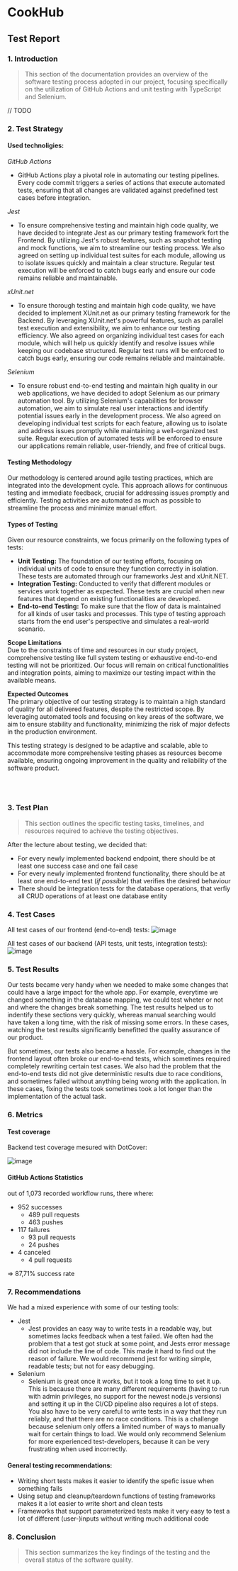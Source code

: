 # CookHub

## Test Report

### 1. Introduction
> This section of the documentation provides an overview of the software testing process adopted in our project, focusing specifically on the utilization of GitHub Actions and unit testing with TypeScript and Selenium.

// TODO

### 2. Test Strategy

#### Used technoligies:

*GitHub Actions*
- GitHub Actions play a pivotal role in automating our testing pipelines. Every code commit triggers a series of actions that execute automated tests, ensuring that all changes are validated against predefined test cases before integration.

*Jest*
- To ensure comprehensive testing and maintain high code quality, we have decided to integrate Jest as our primary testing framework fort the Frontend. By utilizing Jest's robust features, such as snapshot testing and mock functions, we aim to streamline our testing process. We also agreed on setting up individual test suites for each module, allowing us to isolate issues quickly and maintain a clear structure. Regular test execution will be enforced to catch bugs early and ensure our code remains reliable and maintainable.

*xUnit.net*
- To ensure thorough testing and maintain high code quality, we have decided to implement XUnit.net as our primary testing framework for the Backend. By leveraging XUnit.net's powerful features, such as parallel test execution and extensibility, we aim to enhance our testing efficiency. We also agreed on organizing individual test cases for each module, which will help us quickly identify and resolve issues while keeping our codebase structured. Regular test runs will be enforced to catch bugs early, ensuring our code remains reliable and maintainable.

*Selenium*
- To ensure robust end-to-end testing and maintain high quality in our web applications, we have decided to adopt Selenium as our primary automation tool. By utilizing Selenium's capabilities for browser automation, we aim to simulate real user interactions and identify potential issues early in the development process. We also agreed on developing individual test scripts for each feature, allowing us to isolate and address issues promptly while maintaining a well-organized test suite. Regular execution of automated tests will be enforced to ensure our applications remain reliable, user-friendly, and free of critical bugs.

#### Testing Methodology  
Our methodology is centered around agile testing practices, which are integrated into the development cycle. This approach allows for continuous testing and immediate feedback, crucial for addressing issues promptly and efficiently. Testing activities are automated as much as possible to streamline the process and minimize manual effort.

#### Types of Testing  
Given our resource constraints, we focus primarily on the following types of tests:

- **Unit Testing:** The foundation of our testing efforts, focusing on individual units of code to ensure they function correctly in isolation. These tests are automated through our frameworks Jest and xUnit.NET.
- **Integration Testing:** Conducted to verify that different modules or services work together as expected. These tests are crucial when new features that depend on existing functionalities are developed.
- **End-to-end Testing:** To make sure that the flow of data is maintained for all kinds of user tasks and processes. This type of testing approach starts from the end user's perspective and simulates a real-world scenario.

**Scope Limitations**  
Due to the constraints of time and resources in our study project, comprehensive testing like full system testing or exhaustive end-to-end testing will not be prioritized. Our focus will remain on critical functionalities and integration points, aiming to maximize our testing impact within the available means.

**Expected Outcomes**  
The primary objective of our testing strategy is to maintain a high standard of quality for all delivered features, despite the restricted scope. By leveraging automated tools and focusing on key areas of the software, we aim to ensure stability and functionality, minimizing the risk of major defects in the production environment.

This testing strategy is designed to be adaptive and scalable, able to accommodate more comprehensive testing phases as resources become available, ensuring ongoing improvement in the quality and reliability of the software product.

<br><br>

### 3. Test Plan
> This section outlines the specific testing tasks, timelines, and resources required to achieve the testing objectives.

After the lecture about testing, we decided that:
- For every newly implemented backend endpoint, there should be at least one success case and one fail case
- For every newly implemented frontend functionality, there should be at least one end-to-end test (*if possible*) that verifies the desired behaviour
- There should be integration tests for the database operations, that verfiy all CRUD operations of at least one database entity

### 4. Test Cases

All test cases of our frontend (end-to-end) tests:
![image](https://github.com/SE-TINF22B6/CookHub/assets/77683850/1303ebe2-d6a6-4c84-9db5-ffac940dc36f)

All test cases of our backend (API tests, unit tests, integration tests):
![image](https://github.com/SE-TINF22B6/CookHub/assets/77683850/59320be1-71e3-4f4e-aa85-7684451567ed)


### 5. Test Results 

Our tests became very handy when we needed to make some changes that could have a large impact for the whole app. For example, everytime we changed something in the database mapping, we could test wheter or not and where the changes break something. The test results helped us to indentify these sections very quickly, whereas manual searching would have taken a long time, with the risk of missing some errors. In these cases, watching the test results significantly benefitted the quality assurance of our product.

But sometimes, our tests also became a hassle. For example, changes in the frontend layout often broke our end-to-end tests, which sometimes required completely rewriting certain test cases. We also had the problem that the end-to-end tests did not give deterministic results due to race conditions, and sometimes failed without anything being wrong with the application. In these cases, fixing the tests took sometimes took a lot longer than the implementation of the actual task. 

### 6. Metrics

#### Test coverage
Backend test coverage mesured with DotCover:

![image](https://github.com/SE-TINF22B6/CookHub/assets/77683850/9a2ed0d5-ceb8-4df6-aead-ebfcb11ab06f)

#### GitHub Actions Statistics
out of 1,073 recorded workflow runs, there where:
- 952 successes
  - 489 pull requests
  - 463 pushes
- 117 failures
  - 93 pull requests
  - 24 pushes
- 4 canceled
  - 4 pull requests

=> 87,71% success rate

### 7. Recommendations

We had a mixed experience with some of our testing tools:
- Jest
  - Jest provides an easy way to write tests in a readable way, but sometimes lacks feedback when a test failed. We often had the problem that a test got stuck at some point, and Jests error message did not include the line of code. This made it hard to find out the reason of failure. We would recommend jest for writing simple, readable tests; but not for easy debugging. 
- Selenium
  - Selenium is great once it works, but it took a long time to set it up. This is because there are many different requirements (having to run with admin privileges, no support for the newest node.js versions) and setting it up in the CI/CD pipeline also requires a lot of steps. You also have to be very careful to write tests in a way that they run reliably, and that there are no race conditions. This is a challenge because selenium only offers a limited number of ways to manually wait for certain things to load. We would only recommend Selenium for more experienced test-developers, because it can be very frustrating when used incorrectly.

#### General testing recommendations:
- Writing short tests makes it easier to identify the spefic issue when something fails
- Using setup and cleanup/teardown functions of testing frameworks makes it a lot easier to write short and clean tests
- Frameworks that support parameterized tests make it very easy to test a lot of different (user-)inputs without writing much additional code

### 8. Conclusion
> This section summarizes the key findings of the testing and the overall status of the software quality.

